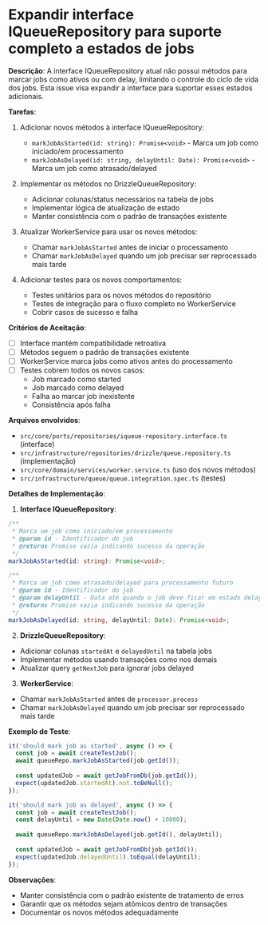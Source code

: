 # Expandir interface IQueueRepository para suporte completo a estados de jobs

**Descrição**:
A interface IQueueRepository atual não possui métodos para marcar jobs como ativos ou com delay, limitando o controle do ciclo de vida dos jobs. Esta issue visa expandir a interface para suportar esses estados adicionais.

**Tarefas**:
1. Adicionar novos métodos à interface IQueueRepository:
   - `markJobAsStarted(id: string): Promise<void>` - Marca um job como iniciado/em processamento
   - `markJobAsDelayed(id: string, delayUntil: Date): Promise<void>` - Marca um job como atrasado/delayed

2. Implementar os métodos no DrizzleQueueRepository:
   - Adicionar colunas/status necessários na tabela de jobs
   - Implementar lógica de atualização de estado
   - Manter consistência com o padrão de transações existente

3. Atualizar WorkerService para usar os novos métodos:
   - Chamar `markJobAsStarted` antes de iniciar o processamento
   - Chamar `markJobAsDelayed` quando um job precisar ser reprocessado mais tarde

4. Adicionar testes para os novos comportamentos:
   - Testes unitários para os novos métodos do repositório
   - Testes de integração para o fluxo completo no WorkerService
   - Cobrir casos de sucesso e falha

**Critérios de Aceitação**:
- [ ] Interface mantém compatibilidade retroativa
- [ ] Métodos seguem o padrão de transações existente
- [ ] WorkerService marca jobs como ativos antes do processamento
- [ ] Testes cobrem todos os novos casos:
  - Job marcado como started
  - Job marcado como delayed
  - Falha ao marcar job inexistente
  - Consistência após falha

**Arquivos envolvidos**:
- `src/core/ports/repositories/iqueue-repository.interface.ts` (interface)
- `src/infrastructure/repositories/drizzle/queue.repository.ts` (implementação)
- `src/core/domain/services/worker.service.ts` (uso dos novos métodos)
- `src/infrastructure/queue/queue.integration.spec.ts` (testes)

**Detalhes de Implementação**:

1. **Interface IQueueRepository**:
```typescript
/**
 * Marca um job como iniciado/em processamento
 * @param id - Identificador do job
 * @returns Promise vazia indicando sucesso da operação
 */
markJobAsStarted(id: string): Promise<void>;

/**
 * Marca um job como atrasado/delayed para processamento futuro
 * @param id - Identificador do job
 * @param delayUntil - Data até quando o job deve ficar em estado delayed
 * @returns Promise vazia indicando sucesso da operação
 */
markJobAsDelayed(id: string, delayUntil: Date): Promise<void>;
```

2. **DrizzleQueueRepository**:
- Adicionar colunas `startedAt` e `delayedUntil` na tabela jobs
- Implementar métodos usando transações como nos demais
- Atualizar query `getNextJob` para ignorar jobs delayed

3. **WorkerService**:
- Chamar `markJobAsStarted` antes de `processor.process`
- Chamar `markJobAsDelayed` quando um job precisar ser reprocessado mais tarde

**Exemplo de Teste**:
```typescript
it('should mark job as started', async () => {
  const job = await createTestJob();
  await queueRepo.markJobAsStarted(job.getId());
  
  const updatedJob = await getJobFromDb(job.getId());
  expect(updatedJob.startedAt).not.toBeNull();
});

it('should mark job as delayed', async () => {
  const job = await createTestJob();
  const delayUntil = new Date(Date.now() + 10000);
  
  await queueRepo.markJobAsDelayed(job.getId(), delayUntil);
  
  const updatedJob = await getJobFromDb(job.getId());
  expect(updatedJob.delayedUntil).toEqual(delayUntil);
});
```

**Observações**:
- Manter consistência com o padrão existente de tratamento de erros
- Garantir que os métodos sejam atômicos dentro de transações
- Documentar os novos métodos adequadamente